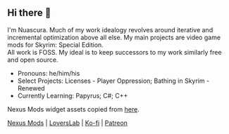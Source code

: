 ## Hi there 👋
I'm Nuascura. Much of my work idealogy revolves around iterative and incremental optimization above all else. My main projects are video game mods for Skyrim: Special Edition.
</br>All work is FOSS. My ideal is to keep successors to my work similarly free and open source.

- Pronouns: he/him/his
- Select Projects: Licenses - Player Oppression; Bathing in Skyrim - Renewed
- Currently Learning: Papyrus; C#; C++

Nexus Mods widget assets copied from [here](https://github.com/doodlum/nexusmods-widgets).

[Nexus Mods](https://next.nexusmods.com/profile/Nuascura) | [LoversLab](https://www.loverslab.com/profile/1295961-nuascura) | [Ko-fi](https://ko-fi.com/nuascura) | [Patreon](https://www.patreon.com/nuascura)

